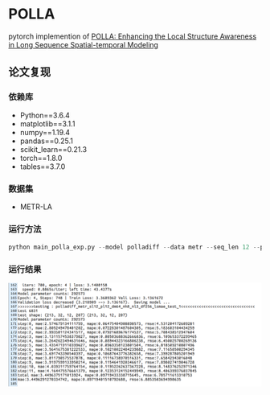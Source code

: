 # POLLA
pytorch implemention of [POLLA: Enhancing the Local Structure Awareness in Long Sequence Spatial-temporal Modeling](https://dl.acm.org/doi/10.1145/3447987)
## 论文复现
### 依赖库
- Python==3.6.4
- matplotlib==3.1.1
- numpy==1.19.4
- pandas==0.25.1
- scikit_learn==0.21.3
- torch==1.8.0
- tables==3.7.0
### 数据集
- METR-LA

### 运行方法

```python
python main_polla_exp.py --model polladiff --data metr --seq_len 12 --pred_len 12 --d_model 64 --n_layers 3 --n_heads 8 --d_ff 256 --train_epochs 4 --patience 10 --itr 2 --loss mae
```

### 运行结果

![res](./pic/res.jpg)
